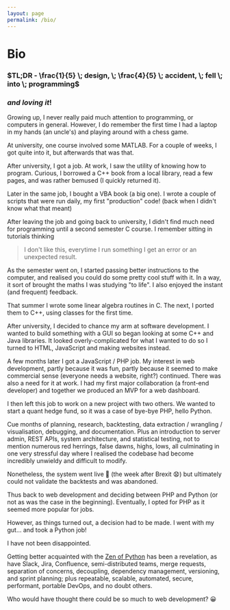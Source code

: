 ```yaml
---
layout: page
permalink: /bio/
---
```


# Bio

### $TL;DR - \frac{1}{5} \; design, \; \frac{4}{5} \; accident, \; fell \; into \; programming$
### $and \; loving \; it!$

Growing up, I never really paid much attention to programming, or computers 
in general. However, I do remember the first time I had a laptop in my
hands (an uncle's) and playing around with a chess game.

At university, one course involved some MATLAB. For a couple of weeks, I 
got quite into it, but afterwards that was that.

After university, I got a job. At work, I saw the utility of
knowing how to program. Curious, I borrowed a C++ book from a local library,
read a few pages, and was rather bemused (I quickly returned it).

Later in the same job, I bought a VBA book (a big one). I wrote a
couple of scripts that were run daily, my first "production" code! (back 
when I didn't know what that meant)

After leaving the job and going back to university, I didn't find much need
for programming until a second semester C course. I remember sitting in
tutorials thinking

> I don't like this, everytime I run something I get an error or 
> an unexpected result.
 
As the semester went on, I started passing better instructions to the 
computer, and realised you could do some pretty cool stuff with it.
In a way, it sort of brought the maths I was studying "to life". I also
enjoyed the instant (and frequent) feedback.

That summer I wrote some linear algebra routines in C. The next, I ported
them to C++, using classes for the first time.

After university, I decided to chance my arm at software development. I 
wanted to build something with a GUI so began looking at some C++ and 
Java libraries. It looked overly-complicated for what I wanted to do so I
turned to HTML, JavaScript and making websites instead.

A few months later I got a JavaScript / PHP job. My interest in web 
development, partly because it was fun, partly because it seemed to make
commercial sense (everyone needs a website, right?) continued. 
There was also a need for it at work. I had my first major collaboration 
(a front-end developer) and together we produced an MVP for a web
dashboard.

I then left this job to work on a new project with two others.
We wanted to start a quant hedge fund, so it was a case of
bye-bye PHP, hello Python.

Cue months of planning, research, backtesting,
data extraction / wrangling / visualisation, debugging, and documentation.
Plus an introduction to server admin, REST APIs, system architecture, and statistical testing,
not to mention numerous red herrings, false dawns, highs, lows,
all culminating in one very stressful day where I realised the codebase
had become incredibly unwieldy and difficult to modify.

Nonetheless, the system went live :tada: (the week after Brexit :anguished:) 
but ultimately could not validate the backtests and was abandoned.

Thus back to web development and deciding between PHP and Python (or not
as was the case in the beginning). Eventually, I opted for PHP as it
seemed more popular for jobs.

However, as things turned out, a decision had to be made. I went with my 
gut... and took a Python job!

I have not been disappointed.

Getting better acquainted with the [Zen of Python](https://www.python.org/dev/peps/pep-0020/)
has been a revelation, as have Slack, Jira, Confluence, semi-distributed teams, 
merge requests, separation of concerns, decoupling, dependency management,
versioning, and sprint planning; plus repeatable, scalable, automated,
secure, performant, portable DevOps, and no doubt others.

Who would have thought there could be so much to web development? :grinning:
